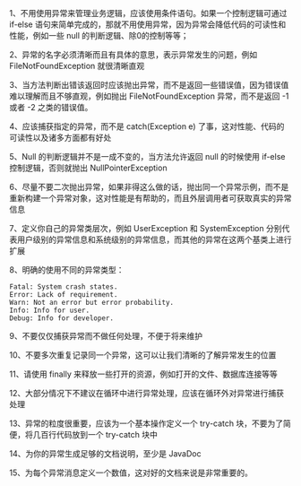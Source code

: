 1、不用使用异常来管理业务逻辑，应该使用条件语句。如果一个控制逻辑可通过 if-else 语句来简单完成的，那就不用使用异常，因为异常会降低代码的可读性和性能，例如一些 null 的判断逻辑、除0的控制等等；

2、异常的名字必须清晰而且有具体的意思，表示异常发生的问题，例如 FileNotFoundException 就很清晰直观

3、当方法判断出错该返回时应该抛出异常，而不是返回一些错误值，因为错误值难以理解而且不够直观，例如抛出 FileNotFoundException 异常，而不是返回 -1 或者 -2 之类的错误值。

4、应该捕获指定的异常，而不是 catch(Exception e) 了事，这对性能、代码的可读性以及诸多方面都有好处

5、Null 的判断逻辑并不是一成不变的，当方法允许返回 null 的时候使用 if-else 控制逻辑，否则就抛出 NullPointerException

6、尽量不要二次抛出异常，如果非得这么做的话，抛出同一个异常示例，而不是重新构建一个异常对象，这对性能是有帮助的，而且外层调用者可获取真实的异常信息

7、定义你自己的异常类层次，例如 UserException 和 SystemException 分别代表用户级别的异常信息和系统级别的异常信息，而其他的异常在这两个基类上进行扩展

8、明确的使用不同的异常类型：

```
Fatal: System crash states. 
Error: Lack of requirement. 
Warn: Not an error but error probability. 
Info: Info for user. 
Debug: Info for developer. 
```

9、不要仅仅捕获异常而不做任何处理，不便于将来维护

10、不要多次重复记录同一个异常，这可以让我们清晰的了解异常发生的位置

11、请使用 finally 来释放一些打开的资源，例如打开的文件、数据库连接等等

12、大部分情况下不建议在循环中进行异常处理，应该在循环外对异常进行捕获处理

13、异常的粒度很重要，应该为一个基本操作定义一个 try-catch 块，不要为了简便，将几百行代码放到一个 try-catch 块中

14、为你的异常生成足够的文档说明，至少是 JavaDoc

15、为每个异常消息定义一个数值，这对好的文档来说是非常重要的。